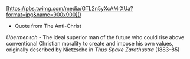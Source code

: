[https://pbs.twimg.com/media/GTL2n5yXcAMrXUa?format=jpg&name=900x900]()
- Quote from The Anti-Christ


*Übermensch* - The ideal superior man of the future who could rise above conventional Christian morality to create and impose his own values, originally described by Nietzsche in _Thus Spake Zarathustra_ (1883–85)
